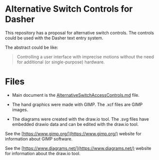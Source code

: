 # Alternative Switch Controls for Dasher
This repository has a proposal for alternative switch controls. The controls
could be used with the Dasher text entry system.

The abstract could be like:

>   Controlling a user interface with imprecise motions without the need for
>   additional (or single-purpose) hardware.

# Files

-   Main document is the
    [AlternativeSwitchAccessControls.md](AlternativeSwitchAccessControls.md)
    file.

-   The hand graphics were made with GIMP. The .xcf files are GIMP images.

-   The diagrams were created with the draw.io tool. The .svg files have
    embedded drawio data and can be edited with the draw.io tool.

See the [https://www.gimp.org/](https://www.gimp.org/) website for information
about GIMP software.

See the [https://www.diagrams.net/](https://www.diagrams.net/) website for
information about the draw.io tool.
